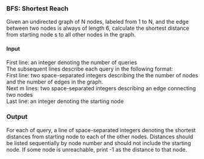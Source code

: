 ### BFS: Shortest Reach
Given an undirected graph of N nodes, labeled from 1 to N, and the edge between two nodes is always of length 6, calculate the
shortest distance from starting node s to all other nodes in the graph.

#### Input

First line: an integer denoting the number of queries  
The subsequent lines describe each query in the following format:  
First line: two space-separated integers describing the the number of nodes and the number of edges in the graph.  
Next m lines: two space-separated integers describing an edge connecting two nodes  
Last line: an integer denoting the starting node

### Output
For each of query, a line of space-separated integers denoting the shortest distances from starting node to each of the other
nodes. Distances should be listed sequentially by node number and should not include the starting node. If some node is unreachable, print -1 as the distance to that node.

